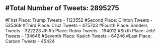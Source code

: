 #Total Number of Tweets: 2895275 
---
#First Place: Trump Tweets - 1123552
#Second Place: Clinton Tweets - 535469
#Third Place: Cruz Tweets - 475703
#Fourth Place: Sanders Tweets - 322223
#Fifth Place: Rubio Tweets - 194012
#Sixth Place: Jeb! Tweets - 134646
#Seventh Place: Kasich Tweets - 64246
#Last Place: Carson Tweets - 45424
